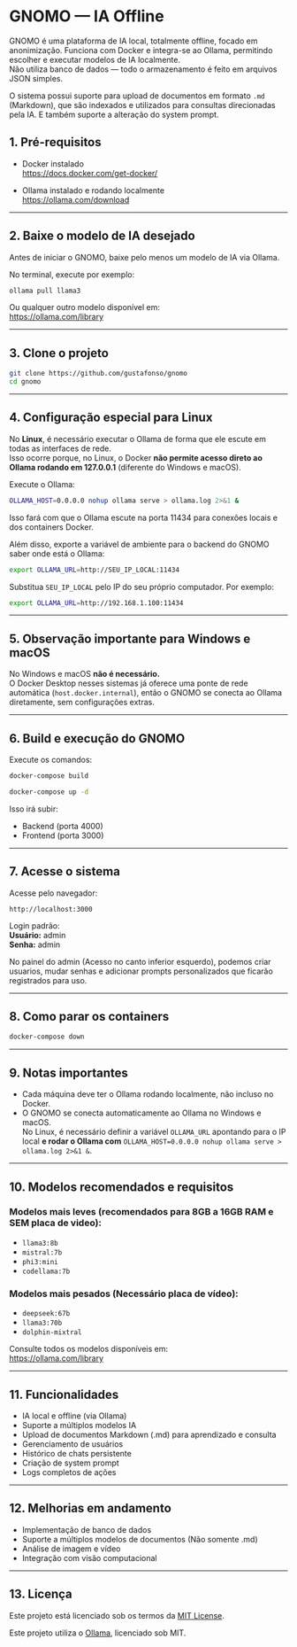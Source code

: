 # GNOMO — IA Offline 

GNOMO é uma plataforma de IA local, totalmente offline, focado em anonimização.
Funciona com Docker e integra-se ao Ollama, permitindo escolher e executar modelos de IA localmente.  
Não utiliza banco de dados — todo o armazenamento é feito em arquivos JSON simples.

O sistema possui suporte para upload de documentos em formato `.md` (Markdown), que são indexados e utilizados para consultas direcionadas pela IA. E também suporte a alteração do system prompt.


## 1. Pré-requisitos

- Docker instalado  
  https://docs.docker.com/get-docker/

- Ollama instalado e rodando localmente  
  https://ollama.com/download

---

## 2. Baixe o modelo de IA desejado

Antes de iniciar o GNOMO, baixe pelo menos um modelo de IA via Ollama.

No terminal, execute por exemplo:

```bash
ollama pull llama3
```

Ou qualquer outro modelo disponível em:  
https://ollama.com/library

---

## 3. Clone o projeto

```bash
git clone https://github.com/gustafonso/gnomo
cd gnomo
```

---

## 4. Configuração especial para Linux

No **Linux**, é necessário executar o Ollama de forma que ele escute em todas as interfaces de rede.  
Isso ocorre porque, no Linux, o Docker **não permite acesso direto ao Ollama rodando em 127.0.0.1** (diferente do Windows e macOS).

Execute o Ollama:

```bash
OLLAMA_HOST=0.0.0.0 nohup ollama serve > ollama.log 2>&1 &
```

Isso fará com que o Ollama escute na porta 11434 para conexões locais e dos containers Docker.

Além disso, exporte a variável de ambiente para o backend do GNOMO saber onde está o Ollama:

```bash
export OLLAMA_URL=http://SEU_IP_LOCAL:11434
```

Substitua `SEU_IP_LOCAL` pelo IP do seu próprio computador. Por exemplo:

```bash
export OLLAMA_URL=http://192.168.1.100:11434
```

---

## 5. Observação importante para Windows e macOS

No Windows e macOS **não é necessário.**  
O Docker Desktop nesses sistemas já oferece uma ponte de rede automática (`host.docker.internal`), então o GNOMO se conecta ao Ollama diretamente, sem configurações extras.

---

## 6. Build e execução do GNOMO

Execute os comandos:

```bash
docker-compose build
```

```bash
docker-compose up -d
```

Isso irá subir:

- Backend (porta 4000)
- Frontend (porta 3000)

---

## 7. Acesse o sistema

Acesse pelo navegador:

```
http://localhost:3000
```

Login padrão:  
**Usuário:** admin  
**Senha:** admin

No painel do admin (Acesso no canto inferior esquerdo), podemos criar usuarios, mudar senhas e adicionar prompts personalizados que ficarão registrados para uso.

---

## 8. Como parar os containers

```bash
docker-compose down
```

---

## 9. Notas importantes

- Cada máquina deve ter o Ollama rodando localmente, não incluso no Docker.
- O GNOMO se conecta automaticamente ao Ollama no Windows e macOS.  
No Linux, é necessário definir a variável `OLLAMA_URL` apontando para o IP local **e rodar o Ollama com** `OLLAMA_HOST=0.0.0.0 nohup ollama serve > ollama.log 2>&1 &`.

---

## 10. Modelos recomendados e requisitos

### Modelos mais leves (recomendados para 8GB a 16GB RAM e SEM placa de video):
- `llama3:8b`
- `mistral:7b`
- `phi3:mini`
- `codellama:7b`

### Modelos mais pesados (Necessário placa de vídeo):
- `deepseek:67b`
- `llama3:70b`
- `dolphin-mixtral`

Consulte todos os modelos disponíveis em:  
https://ollama.com/library

---

## 11. Funcionalidades

- IA local e offline (via Ollama)
- Suporte a múltiplos modelos IA
- Upload de documentos Markdown (.md) para aprendizado e consulta
- Gerenciamento de usuários
- Histórico de chats persistente
- Criação de system prompt
- Logs completos de ações

---

## 12. Melhorias em andamento

- Implementação de banco de dados
- Suporte a múltiplos modelos de documentos (Não somente .md)
- Análise de imagem e vídeo
- Integração com visão computacional

---

## 13. Licença

Este projeto está licenciado sob os termos da [MIT License](./LICENSE).

Este projeto utiliza o [Ollama](https://ollama.com), licenciado sob MIT.
